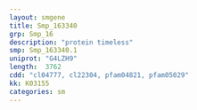 ```yaml
---
layout: smgene
title: Smp_163340
grp: Smp_16
description: "protein timeless"
smp: Smp_163340.1
uniprot: "G4LZH9"
length:  3762
cdd: "cl04777, cl22304, pfam04821, pfam05029"
kk: K03155
categories: sm
---
```


